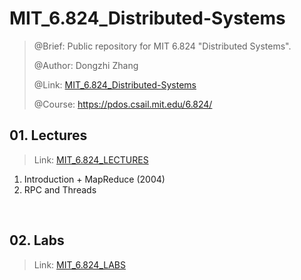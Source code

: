 # MIT_6.824_Distributed-Systems
> @Brief: Public repository for MIT 6.824 "Distributed Systems".
>
> @Author: Dongzhi Zhang
>
> @Link: [MIT_6.824_Distributed-Systems](https://github.com/zZay132-4ONE/MIT_6.824_Distributed-Systems/tree/main)
>
> @Course: https://pdos.csail.mit.edu/6.824/

## 01. Lectures

> Link: [MIT_6.824_LECTURES](https://github.com/zZay132-4ONE/MIT_6.824_Distributed-Systems/tree/main/slides)

1. Introduction + MapReduce (2004)
1. RPC and Threads

<br>

## 02. Labs

> Link: [MIT_6.824_LABS](https://github.com/zZay132-4ONE/MIT_6.824_Distributed-Systems/tree/main/labs)



<br>
